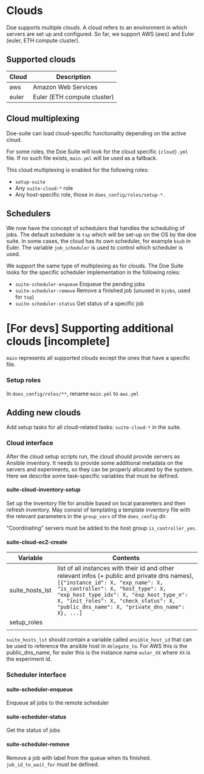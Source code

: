 # Clouds

Doe supports multiple _clouds_.
A cloud refers to an environment in which servers are set up and configured.
So far, we support AWS (aws) and Euler (euler, ETH compute cluster).

## Supported clouds

| Cloud  | Description                 |
|--------|-----------------------------|
| aws    | Amazon Web Services         |
| euler  | Euler (ETH compute cluster) |

## Cloud multiplexing

Doe-suite can load cloud-specific functionality depending on the active cloud.

For some roles, the Doe Suite will look for the cloud specific  `{cloud}.yml` file.
If no such file exists, `main.yml` will be used as a fallback.

This cloud multiplexing is enabled for the following roles:
- `setup-suite`
- Any `suite-cloud-*` role
- Any host-specific role, those in `does_config/roles/setup-*`.

## Schedulers
We now have the concept of schedulers that handles the scheduling of jobs. 
The default scheduler is `tsp` which will be set-up on the OS by the doe suite.
In some cases, the cloud has its own scheduler, for example `bsub` in Euler.
The variable `job_scheduler` is used to control which scheduler is used.

We support the same type of multiplexing as for clouds.
The Doe Suite looks for the specific scheduler implementation in the following roles:
- `suite-scheduler-enqueue` Enqueue the pending jobs
- `suite-scheduler-remove` Remove a finished job (unused in `bjobs`, used for `tsp`)
- `suite-scheduler-status` Get status of a specific job


# [For devs] Supporting additional clouds [incomplete]

`main` represents all supported clouds except the ones that have a specific file.

### Setup roles
In `does_config/roles/**`, rename `main.yml` to `aws.yml`

## Adding new clouds
Add setup tasks for all cloud-related tasks: `suite-cloud-*` in the suite.

### Cloud interface
After the cloud setup scripts run, the cloud should provide servers as Ansible inventory.
It needs to provide some additional metadata on the servers and experiments,
so they can be properly allocated by the system.
Here we describe some task-specific variables that must be defined.

#### suite-cloud-inventory-setup
Set up the inventory file for ansible based on local parameters and then refresh inventory.
May consist of templating a template inventory file with the relevant parameters in the `group_vars` of the `does_config` dir.

"Coordinating" servers must be added to the host group `is_controller_yes`.

#### suite-cloud-ec2-create

| Variable        | Contents   |
|-----------------|-----|
| suite_hosts_lst | list of all instances with their id and other relevant infos (+ public and private dns names), ` [{"instance_id": X, "exp_name": X, "is_controller": X, "host_type": X, "exp_host_type_idx": X, "exp_host_type_n": X, "init_roles": X, "check_status": X, "public_dns_name": X, "private_dns_name": X}, ...]`    |
| setup_roles     |     |
|                 |     |

`suite_hosts_lst` should contain a variable called `ansible_host_id` that can be used to reference the ansible host in `delegate_to`.
For AWS this is the public_dns_name, for euler this is the instance name `euler_XX` where `XX` is the experiment id.

### Scheduler interface
#### suite-scheduler-enqueue
Enqueue all jobs to the remote scheduler

#### suite-scheduler-status
Get the status of jobs

#### suite-scheduler-remove
Remove a job with label from the queue when its finished.
`job_id_to_wait_for` must be defined.

